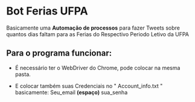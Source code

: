 # Bot Ferias UFPA
Basicamente uma **Automação de processos** para fazer Tweets 
sobre quantos dias faltam para as Ferias do Respectivo Periodo Letivo da UFPA

## Para o programa funcionar:
* É necessário ter o WebDriver do Chrome, 
pode colocar na mesma pasta.

* E colocar também suas Credenciais no
" Account_info.txt "
basicamente:
Seu_email **(espaço)** sua_senha
